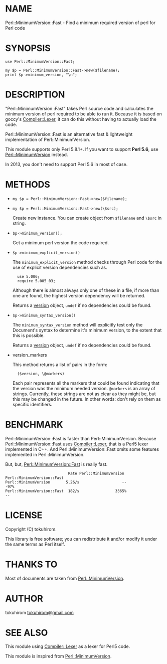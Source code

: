 # NAME

Perl::MinimumVersion::Fast - Find a minimum required version of perl for Perl code

# SYNOPSIS

    use Perl::MinimumVersion::Fast;

    my $p = Perl::MinimumVersion::Fast->new($filename);
    print $p->minimum_version, "\n";

# DESCRIPTION

"Perl::MinimumVersion::Fast" takes Perl source code and calculates the minimum
version of perl required to be able to run it. Because it is based on goccy's [Compiler::Lexer](https://metacpan.org/pod/Compiler%3A%3ALexer),
it can do this without having to actually load the code.

Perl::MinimumVersion::Fast is an alternative fast & lightweight implementation of Perl::MinimumVersion.

This module supports only Perl 5.8.1+.
If you want to support **Perl 5.6**, use [Perl::MinimumVersion](https://metacpan.org/pod/Perl%3A%3AMinimumVersion) instead.

In 2013, you don't need to support Perl 5.6 in most of case.

# METHODS

- `my $p = Perl::MinimumVersion::Fast->new($filename);`
- `my $p = Perl::MinimumVersion::Fast->new(\$src);`

    Create new instance. You can create object from `$filename` and `\$src` in string.

- `$p->minimum_version();`

    Get a minimum perl version the code required.

- `$p->minimum_explicit_version()`

    The `minimum_explicit_version` method checks through Perl code for the
    use of explicit version dependencies such as.

        use 5.006;
        require 5.005_03;

    Although there is almost always only one of these in a file, if more than
    one are found, the highest version dependency will be returned.

    Returns a [version](https://metacpan.org/pod/version) object, `undef` if no dependencies could be found.

- `$p->minimum_syntax_version()`

    The `minimum_syntax_version` method will explicitly test only the
    Document's syntax to determine it's minimum version, to the extent
    that this is possible.

    Returns a [version](https://metacpan.org/pod/version) object, `undef` if no dependencies could be found.

- version\_markers

    This method returns a list of pairs in the form:

        ($version, \@markers)

    Each pair represents all the markers that could be found indicating that the
    version was the minimum needed version.  `@markers` is an array of strings.
    Currently, these strings are not as clear as they might be, but this may be
    changed in the future.  In other words: don't rely on them as specific
    identifiers.

# BENCHMARK

Perl::MinimumVersion::Fast is faster than Perl::MinimumVersion.
Because Perl::MinimumVersion::Fast uses [Compiler::Lexer](https://metacpan.org/pod/Compiler%3A%3ALexer), that is a Perl5 lexer implemented in C++.
And Perl::MinimumVersion::Fast omits some features implemented in Perl::MinimumVersion.

But, but, [Perl::MinimumVersion::Fast](https://metacpan.org/pod/Perl%3A%3AMinimumVersion%3A%3AFast) is really fast.

                                Rate Perl::MinimumVersion Perl::MinimumVersion::Fast
    Perl::MinimumVersion       5.26/s                   --                       -97%
    Perl::MinimumVersion::Fast  182/s                3365%                         --

# LICENSE

Copyright (C) tokuhirom.

This library is free software; you can redistribute it and/or modify
it under the same terms as Perl itself.

# THANKS TO

Most of documents are taken from [Perl::MinimumVersion](https://metacpan.org/pod/Perl%3A%3AMinimumVersion).

# AUTHOR

tokuhirom <tokuhirom@gmail.com>

# SEE ALSO

This module using [Compiler::Lexer](https://metacpan.org/pod/Compiler%3A%3ALexer) as a lexer for Perl5 code.

This module is inspired from [Perl::MinimumVersion](https://metacpan.org/pod/Perl%3A%3AMinimumVersion).
